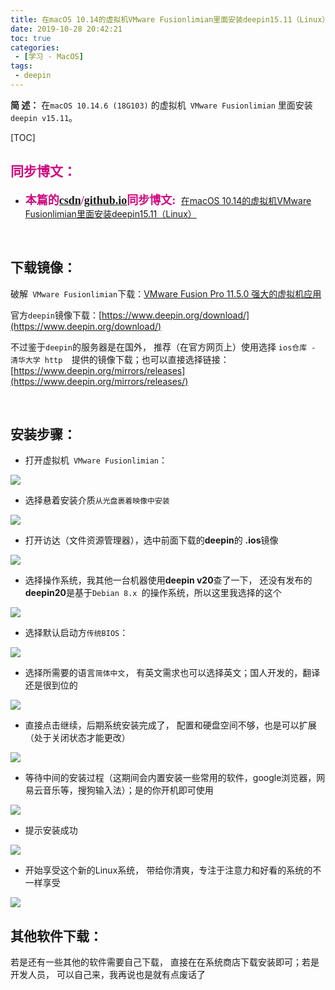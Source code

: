 ```yaml
---
title: 在macOS 10.14的虚拟机VMware Fusionlimian里面安装deepin15.11（Linux）
date: 2019-10-28 20:42:21
toc: true
categories: 
 - [学习 - MacOS]
tags: 
 - deepin
---
```




**简  述：**  在`macOS 10.14.6 (18G103)` 的虚拟机` VMware Fusionlimian` 里面安装`deepin v15.11`。

<!-- more -->

[TOC]

## <font color=#D0087E  face="幼圆">同步博文：</font>

- <font color=#D0087E  size=4 face="幼圆">**本篇的[csdn](https://blog.csdn.net/qq_33154343)/[github.io](https://touwoyimuli.github.io/)同步博文:** </font> [在macOS 10.14的虚拟机VMware Fusionlimian里面安装deepin15.11（Linux）](https://blog.csdn.net/qq_33154343/article/details/102789047)

<br>

## 下载镜像：

破解` VMware Fusionlimian`下载：[VMware Fusion Pro 11.5.0 强大的虚拟机应用](https://xclient.info/s/vmware-fusion.html)

官方`deepin`镜像下载：[https://www.deepin.org/download/](https://www.deepin.org/download/)

不过鉴于`deepin`的服务器是在国外， 推荐（在官方网页上）使用选择 `ios仓库 - 清华大学 http  `提供的镜像下载；也可以直接选择链接：[https://www.deepin.org/mirrors/releases](https://www.deepin.org/mirrors/releases/)

<br>

## 安装步骤：

- 打开虚拟机` VMware Fusionlimian`：

<img src="https://raw.githubusercontent.com/touwoyimuli/FigureBed/dev/img/20191028194117.png"/>



- 选择悬着安装介质`从光盘裹着映像中安装`

<img src="https://raw.githubusercontent.com/touwoyimuli/FigureBed/dev/img/20191028193511.png"/>



- 打开访达（文件资源管理器），选中前面下载的**deepin**的 **.ios**镜像

<img src="https://raw.githubusercontent.com/touwoyimuli/FigureBed/dev/img/20191028193720.png"/>

- 选择操作系统，我其他一台机器使用**deepin v20**查了一下， 还没有发布的**deepin20**是基于`Debian 8.x `的操作系统，所以这里我选择的这个

<img src="https://raw.githubusercontent.com/touwoyimuli/FigureBed/dev/img/20191028193738.png"/>



- 选择默认启动方`传统BIOS`：

<img src="https://raw.githubusercontent.com/touwoyimuli/FigureBed/dev/img/20191028193755.png"/>



- 选择所需要的语言`简体中文`， 有英文需求也可以选择英文；国人开发的，翻译还是很到位的

<img src="https://raw.githubusercontent.com/touwoyimuli/FigureBed/dev/img/20191028193901.png"/>



- 直接点击继续，后期系统安装完成了， 配置和硬盘空间不够，也是可以扩展（处于关闭状态才能更改）

<img src="https://raw.githubusercontent.com/touwoyimuli/FigureBed/dev/img/20191028193911.png"/>



- 等待中间的安装过程（这期间会内置安装一些常用的软件，google浏览器，网易云音乐等，搜狗输入法）；是的你开机即可使用

<img src="https://raw.githubusercontent.com/touwoyimuli/FigureBed/dev/img/20191028193945.png"/>



- 提示安装成功

<img src="https://raw.githubusercontent.com/touwoyimuli/FigureBed/dev/img/20191028193953.png"/>



- 开始享受这个新的Linux系统， 带给你清爽，专注于注意力和好看的系统的不一样享受

<img src="https://raw.githubusercontent.com/touwoyimuli/FigureBed/dev/img/20191028194007.png"/>

<br>

## 其他软件下载：

若是还有一些其他的软件需要自己下载， 直接在在系统商店下载安装即可；若是开发人员， 可以自己来，我再说也是就有点废话了

